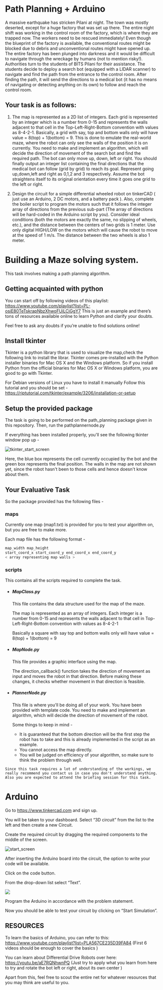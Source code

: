 # Path Planning + Arduino

A massive earthquake has stricken Pilani at night. The town was mostly deserted, except for a huge factory that was set up there. The entire night shift was working in the control room of the factory, which is where they are trapped now. The workers need to be rescued immediately! Even though the blueprint of the factory is available, the conventional routes might be blocked due to debris and unconventional routes might have opened up. The entire factory has been plunged into darkness and it would be difficult to navigate through the wreckage by humans (not to mention risky!). Authorities turn to the students of BITS Pilani for their assistance. The students decide to deploy a search bot (equipped with a LIDAR scanner) to navigate and find the path from the entrance to the control room. After finding the path, it will send the directions to a medical bot (it has no means of navigating or detecting anything on its own) to follow and reach the control room.     

## Your task is as follows:

1. The map is represented as a 2D list of integers. Each grid is represented by an integer which is a number from 0-15 and represents the walls adjacent to that cell in the Top-Left-Right-Bottom convention with values as 8-4-2-1. Basically, a grid with say, top and bottom walls only will have value = 8(top) + 1(bottom) = 9. This is done to emulate the real-world maze, where the robot can only see the walls of the position it is on currently. You need to make and implement an algorithm, which will decide the direction of movement of the search bot and find the required path. The bot can only move up, down, left or right. You should finally output an integer list containing the final directions that the medical bot can follow (grid by grid) to reach its goal. Represent going up,down,left and right as 0,1,2 and 3 respectively. Assume the bot straightens itself to its original orientation every time it goes one grid to the left or right.

2. Design the circuit for a simple differential wheeled robot on tinkerCAD ( just use an Arduino, 2 DC motors, and a battery pack ). Also, complete the boiler script to program the motors such that it follows the integer array of directions from the previous sub-part (The array of directions will be hard-coded in the Arduino script by you). Consider ideal conditions (both the motors are exactly the same, no slipping of wheels, etc.), and the distance between the centers of two grids is 1 meter. Use only digital HIGH/LOW on the motors which will cause the robot to move at the speed of 1 m/s. The distance between the two wheels is also 1 meter.  


# Building a Maze solving system.

This task involves making a path planning algorithm.
## Getting acquainted with python
You can start off by following videos of this playlist: https://www.youtube.com/playlist?list=PL-osiE80TeTskrapNbzXhwoFUiLCjGgY7
This is just an example and there’s tons of resources available online to learn Python and clarify your doubts. 

Feel free to ask any doubts if you’re unable to find solutions online!

## Install tkinter

Tkinter is a python library that is used to visualize the map,check the following link to install the librar.
Tkinter comes pre-installed with the Python installer binaries for Mac OS X and the Windows platform. So if you install Python from the official binaries for Mac OS X or Windows platform, you are good to go with Tkinter.

For Debian versions of Linux you have to install it manually
Follow this tutorial and you should be set - https://riptutorial.com/tkinter/example/3206/installation-or-setup

## Setup the provided package

The task is going to be performed on the path_planning package given in this repository.
Then, run the pathplannernode.py

If everything has been installed properly, you'll see the following tkinter window pop up -

![tkinter_start_screen](images/start_screen.png)

Here, the blue box represents the cell currently occupied by the bot and the green box represents the final position. The walls in the map are not shown yet, since the robot hasn't been to those cells and hence doesn't know about them.

## Your Evaluative Task

So the package provided has the following files -

### maps

Currently one map (map1.txt) is provided for you to test your algorithm on, but you are free to make more.

Each map file has the following format -
```bash
map_width map_height
start_coord_x start_coord_y end_coord_x end_coord_y
< array representing map walls >
```


### scripts

This contains all the scripts required to complete the task.

 - ##### MapClass.py

    This file contains the data structure used for the map of the maze.

    The map is represented as an array of integers. Each integer is a number from 0-15 and represents the walls adjacent to that cell in Top-Left-Right-Bottom convention with values as 8-4-2-1

    Basically a square with say top and bottom walls only will have value = 8(top) + 1(bottom) = 9

- ##### MapNode.py

   This file provides a graphic interface using the map.

   The direction_callback() function takes the direction of movement as input and moves the robot in that direction. Before making these changes, it checks whether movement in that direction is feasible.
      
- ##### PlannerNode.py

  This file is where you'll be doing all of your work. You have been provided with template code. You need to make and implement an algorithm, which will decide the direction of movement of the robot.

  Some things to keep in mind -

  - It is guaranteed that the bottom direction will be the first step the robot has to take and this is already implemented in the script as an example.
  - You cannot access the map directly.
  - You will be judged on efficiency of your algorithm, so make sure to think the problem through well.


`Since this task requires a lot of understanding of the workings, we really recommend you contact us in case you don't understand anything. Also you are expected to attend the briefing session for this task.`


# Arduino

Go to https://www.tinkercad.com and sign up.

You will be taken to your dashboard. Select “3D circuit” from the list to the left and then create a new Circuit.

Create the required circuit by dragging the required components to the middle of the screen.

![start_screen](images/start.png)

After inserting the Arduino board into the circuit, the option to write your code will be available. 

Click on the code button.

From the drop-down list select “Text”.

![](images/2.png)

Program the Arduino in accordance with the problem statement.

Now you should be able to test your circuit by clicking on “Start Simulation”.

## RESOURCES

To learn the basics of Arduino, you can refer to this:
https://www.youtube.com/playlist?list=PLA567CE235D39FA84
(First  6 videos should be enough to cover the basics )  

You can learn about Differential Drive Robots over here:
https://youtu.be/aE7RQNhwnPQ 
(Just try to apply what you learn from here to try and rotate the bot left or right, about its own center ) 

Apart from this, feel free to scout the entire net for whatever resources that you may think are useful to you.
